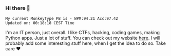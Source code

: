 ### Hi there 👋
<!-- PB START -->
```
My current MonkeyType PB is - WPM:94.21 Acc:97.42
Updated on: 00:18:18 CEST Time
```
<!-- PB END -->
I'm an IT person, just overall. I like CTFs, hacking, coding games, making Python apps. Just a lot of stuff.
You can check out my website [here](https://skill3472.github.io/).
I will probably add some interesting stuff here, when I get the idea to do so. Take care ❤️
